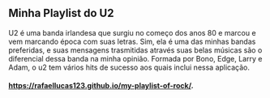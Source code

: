 ## Minha Playlist do U2 
U2 é uma banda irlandesa que surgiu no começo dos anos 80 e marcou e vem marcando época com suas letras. Sim, ela é uma das minhas bandas preferidas, e suas mensagens trasmitidas através suas belas músicas são o diferencial dessa banda na minha opinião. Formada por Bono, Edge, Larry e Adam, o u2 tem vários hits de sucesso aos quais inclui nessa aplicação. 

#### https://rafaellucas123.github.io/my-playlist-of-rock/.
